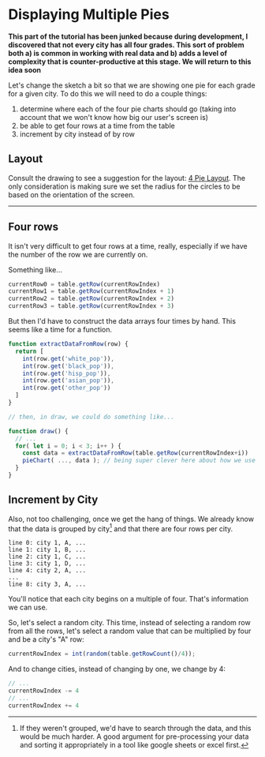 # Displaying Multiple Pies

**This part of the tutorial has been junked because during development, I discovered that not every city has all four grades. This sort of problem both a) is common in working with real data and b) adds a level of complexity that is counter-productive at this stage. We will return to this idea soon**

Let's change the sketch a bit so that we are showing one pie for each grade for a given city. To do this we will need to do a couple things: 

1. determine where each of the four pie charts should go (taking into account that we won't know how big our user's screen is)
2. be able to get four rows at a time from the table
3. increment by city instead of by row

## Layout 
Consult the drawing to see a suggestion for the layout: [4 Pie Layout](assets/4pieLayout.draw). The only consideration is making sure we set the radius for the circles to be based on the orientation of the screen. 

---

## Four rows

It isn't very difficult to get four rows at a time, really, especially if we have the number of the row we are currently on. 

Something like...
```javascript
currentRow0 = table.getRow(currentRowIndex)
currentRow1 = table.getRow(currentRowIndex + 1)
currentRow2 = table.getRow(currentRowIndex + 2)
currentRow3 = table.getRow(currentRowIndex + 3)
```

But then I'd have to construct the data arrays four times by hand. This seems like a time for a function. 

```javascript
function extractDataFromRow(row) {
  return [
    int(row.get('white_pop')),
    int(row.get('black_pop')),
    int(row.get('hisp_pop')),
    int(row.get('asian_pop')),
    int(row.get('other_pop'))
  ]
}

// then, in draw, we could do something like...

function draw() {
  // ...
  for( let i = 0; i < 3; i++ ) {
    const data = extractDataFromRow(table.getRow(currentRowIndex+i))
    pieChart( ..., data ); // being super clever here about how we use i to position the pie charts. 
  }
}
```

## Increment by City

Also, not too challenging, once we get the hang of things. We already know that the data is grouped by city[^1] and that there are four rows per city. 

```pseudocode
line 0: city 1, A, ...
line 1: city 1, B, ...
line 2: city 1, C, ...
line 3: city 1, D, ...
line 4: city 2, A, ...
...
line 8: city 3, A, ...
```
You'll notice that each city begins on a multiple of four. That's information we can use. 

So, let's select a random city. This time, instead of selecting a random row from all the rows, let's select a random value that can be multiplied by four and be a city's "A" row: 
```javascript
currentRowIndex = int(random(table.getRowCount()/4));
```

And to change cities, instead of changing by one, we change by 4: 

```javascript
// ...
currentRowIndex -= 4
// ...
currentRowIndex += 4
```

<!--Footnotes-->

[^1]: If they weren't grouped, we'd have to search through the data, and this would be much harder. A good argument for pre-processing your data and sorting it appropriately in a tool like google sheets or excel first. 
